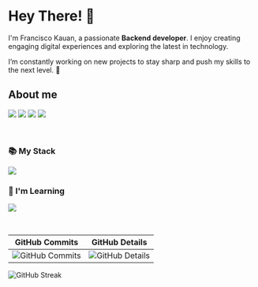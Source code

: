 # Hey There! 👋
I'm Francisco Kauan, a passionate **Backend developer**. I enjoy creating engaging digital experiences and exploring the latest in technology. 

I’m constantly working on new projects to stay sharp and push my skills to the next level. 🤖  

## About me 

<a href="https://www.linkedin.com/in/kaua-ortolani-frontend-jr" target="_blank"><img src="https://img.shields.io/badge/-LinkedIn-%230077B5?style=for-the-badge&logo=linkedin&logoColor=white"></a>
<a href="https://instagram.com/__fkauan.__" target="_blank"><img src="https://img.shields.io/badge/-Instagram-%23E4405F?style=for-the-badge&logo=instagram&logoColor=white"></a>
<a href="https://wa.me/5582999447053?text=Ol%C3%A1,%20gostaria%20de%20falar%20com%20voc%C3%AA" target="_blank"><img src="https://img.shields.io/badge/Whatsapp-4CA143?style=for-the-badge&logo=whatsapp&logoColor=white"></a> 
</a> 
<a href="mailto:fkobarbosa2016@gmail.com" target="_blank"><img src="https://img.shields.io/badge/-Gmail-%23333?style=for-the-badge&logo=gmail&logoColor=white"></a> 
</a> 

<br/>
            
### 📚 My Stack
<img src="https://skillicons.dev/icons?i=react,typescript,nodejs,javascript,html,css,sass,postgres,postman,figma,java,spring" />

### 🧠 I'm Learning
<img src="https://skillicons.dev/icons?i=python,docker"/><br>
</div>

<br/>
    
| GitHub Commits | GitHub Details |
| -------------- | -------------- |
| ![GitHub Commits](https://github-profile-summary-cards.vercel.app/api/cards/productive-time?username=fkauanGIT&theme=nord_dark&utcOffset=-3) | ![GitHub Details](https://github-profile-summary-cards.vercel.app/api/cards/profile-details?username=fkauanGIT&theme=nord_dark) |

![GitHub Streak](https://streak-stats.demolab.com?user=fkauanGIT&locale=en&mode=daily&theme=nord&hide_border=false&border_radius=5&order=3)
